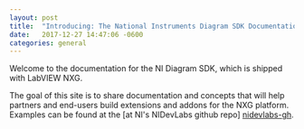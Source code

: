 ```yaml
---
layout: post
title:  "Introducing: The National Instruments Diagram SDK Documentation"
date:   2017-12-27 14:47:06 -0600
categories: general
---
```

Welcome to the documentation for the NI Diagram SDK, which is shipped with LabVIEW NXG.

The goal of this site is to share documentation and concepts that will help partners and end-users build extensions and addons for the NXG platform. Examples can be found at the [at NI's NIDevLabs github repo] [nidevlabs-gh].



[nidevlabs-gh]: https://github.com/ni/nidevlabs